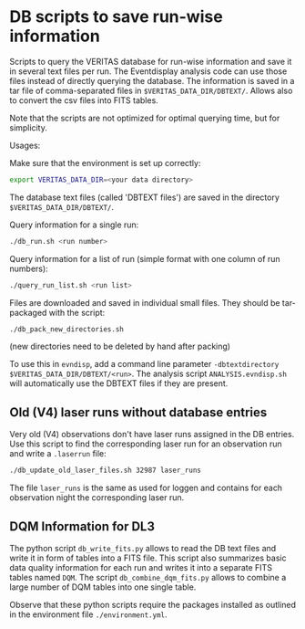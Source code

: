 # DB scripts to save run-wise information

Scripts to query the VERITAS database for run-wise information and save it in
several text files per run. The Eventdisplay analysis code can use those files instead of directly querying the database. The information is saved in a tar file of comma-separated files in `$VERITAS_DATA_DIR/DBTEXT/`.
Allows also to convert the csv files into FITS tables.

Note that the scripts are not optimized for optimal querying time, but for simplicity.

Usages:

Make sure that the environment is set up correctly:

```bash
export VERITAS_DATA_DIR=<your data directory>
```

The database text files (called 'DBTEXT files') are saved in the directory `$VERITAS_DATA_DIR/DBTEXT/`.

Query information for a single run:

```bash
./db_run.sh <run number>
```

Query information for a list of run (simple format with one column of run numbers):

```bash
./query_run_list.sh <run list>
```

Files are downloaded and saved in individual small files. They should be tar-packaged
with the script:

```bash
./db_pack_new_directories.sh
```

(new directories need to be deleted by hand after packing)

To use this in `evndisp`, add a command line parameter `-dbtextdirectory $VERITAS_DATA_DIR/DBTEXT/<run>`. The analysis script `ANALYSIS.evndisp.sh` will automatically use the DBTEXT files if they are present.

## Old (V4) laser runs without database entries

Very old (V4) observations don't have laser runs assigned in the DB entries.
Use this script to find the corresponding laser run for an observation run and
write a `.laserrun` file:

```bash
./db_update_old_laser_files.sh 32987 laser_runs
```

The file `laser_runs` is the same as used for loggen and contains for each observation
night the corresponding laser run.

## DQM Information for DL3

The python script `db_write_fits.py` allows to read the DB text files and write it in form of tables into a FITS file.
This script also summarizes basic data quality information for each run and writes it into a separate FITS tables named `DQM`.
The script `db_combine_dqm_fits.py` allows to combine a large number of DQM tables into one single table.

Observe that these python scripts require the packages installed as outlined in the environment file `./environment.yml`.
